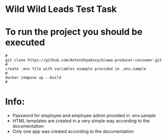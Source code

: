 # Wild Wild Leads Test Task

# To run the project you should be executed
```shell
#
git clone https://github.com/AntonShpakovych/wwa-producer-consumer.git
#
create .env file with variables example provided in .env.sample
#
docker compose up --build
#
```

# Info:
 - Password for employee and employee admin provided in .env.sample
 - HTML templates are created in a very simple way according to the documentation
 - Only one app was created according to the documentation

